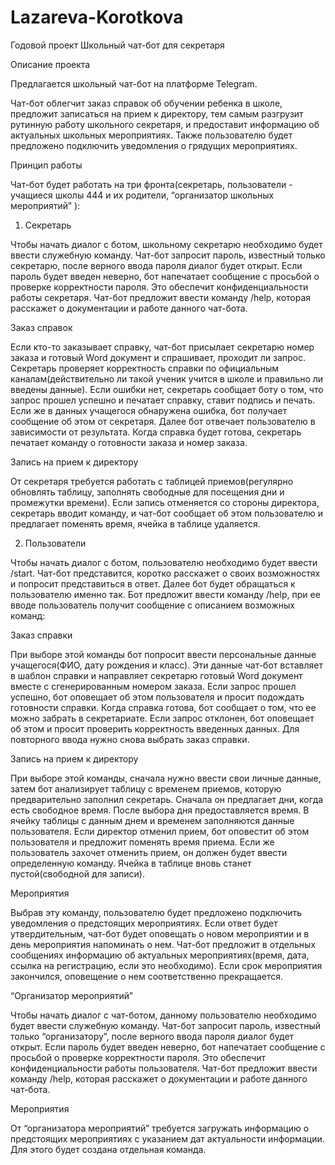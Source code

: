 # Lazareva-Korotkova

Годовой проект
Школьный чат-бот для секретаря

Описание проекта

Предлагается школьный чат-бот на платформе Telegram.

  Чат-бот облегчит заказ справок об обучении ребенка в школе, предложит записаться на прием к директору, тем самым разгрузит рутинную работу школьного секретаря,
 и предоставит информацию об актуальных школьных мероприятиях. Также пользователю будет предложено подключить уведомления о грядущих мероприятиях.

Принцип работы

  Чат-бот будет работать на три фронта(секретарь, пользователи - учащиеся школы 444 и их родители,
“организатор школьных мероприятий” ):

1) Секретарь

  Чтобы начать диалог с ботом, школьному секретарю необходимо будет ввести служебную команду. Чат-бот запросит пароль, известный только секретарю, после верного ввода пароля диалог будет открыт. Если пароль будет введен неверно, бот напечатает сообщение с просьбой о проверке корректности пароля. Это обеспечит конфиденциальности работы секретаря. Чат-бот предложит ввести команду /help, которая расскажет о документации и работе данного чат-бота.

Заказ справок

  Если кто-то заказывает справку, чат-бот присылает секретарю номер заказа и готовый Word документ и спрашивает, проходит ли запрос. Секретарь проверяет корректность справки по официальным каналам(действительно ли такой ученик учится в школе и правильно ли введены данные). Если ошибки нет, секретарь сообщает боту о том, что запрос прошел успешно и печатает справку, ставит подпись и печать. Если же в данных учащегося обнаружена ошибка, бот получает сообщение об этом от секретаря. Далее бот отвечает пользователю в зависимости от результата. Когда справка будет готова, секретарь печатает команду о готовности заказа и номер заказа.

Запись на прием к директору

  От секретаря требуется работать с таблицей приемов(регулярно обновлять таблицу, заполнять свободные для посещения дни и промежутки времени). Если запись отменяется со стороны директора, секретарь вводит команду, и чат-бот сообщает об этом пользователю и предлагает поменять время, ячейка в таблице удаляется.

2) Пользователи

  Чтобы начать диалог с ботом, пользователю необходимо будет ввести /start. Чат-бот представится, коротко расскажет о своих возможностях и попросит представиться в ответ. Далее бот будет обращаться к пользователю именно так. Бот предложит ввести команду /help, при ее вводе пользователь получит сообщение с описанием возможных команд:

Заказ справки

  При выборе этой команды бот попросит ввести персональные данные учащегося(ФИО, дату рождения и класс). Эти данные чат-бот вставляет в шаблон справки и направляет секретарю готовый Word документ вместе с сгенерированным номером заказа. Если запрос прошел успешно, бот оповещает об этом пользователя и просит подождать готовности справки. Когда справка готова, бот сообщает о том, что ее можно забрать в секретариате. Если запрос отклонен, бот оповещает об этом и просит проверить корректность введенных данных. Для повторного ввода нужно снова выбрать заказ справки.

Запись на прием к директору

  При выборе этой команды, сначала нужно ввести свои личные данные, затем бот анализирует таблицу с временем приемов, которую предварительно заполнил секретарь. Сначала он предлагает дни, когда есть свободное время. После выбора дня предоставляется время. В ячейку таблицы с данным днем и временем заполняются данные пользователя. Если директор отменил прием, бот оповестит об этом пользователя и предложит поменять время приема. Если же пользователь захочет отменить прием, он должен будет ввести определенную команду. Ячейка в таблице вновь станет пустой(свободной для записи).

Мероприятия

  Выбрав эту команду, пользователю будет предложено подключить уведомления о предстоящих мероприятиях. Если ответ будет утвердительным, чат-бот будет оповещать о новом мероприятии и в день мероприятия напоминать о нем.
Чат-бот предложит в отдельных сообщениях информацию об актуальных мероприятиях(время, дата, ссылка на регистрацию, если это необходимо). Если срок мероприятия закончился, оповещение о нем соответственно прекращается.

“Организатор мероприятий”

  Чтобы начать диалог с чат-ботом, данному пользователю необходимо будет ввести служебную команду. Чат-бот запросит пароль, известный только “организатору”, после верного ввода пароля диалог будет открыт. Если пароль будет введен неверно, бот напечатает сообщение с просьбой о проверке корректности пароля. Это обеспечит конфиденциальности работы пользователя. Чат-бот предложит ввести команду /help, которая расскажет о документации и работе данного чат-бота.

Мероприятия

  От “организатора мероприятий” требуется загружать информацию о предстоящих мероприятиях с указанием дат актуальности информации. Для этого будет создана отдельная команда.
